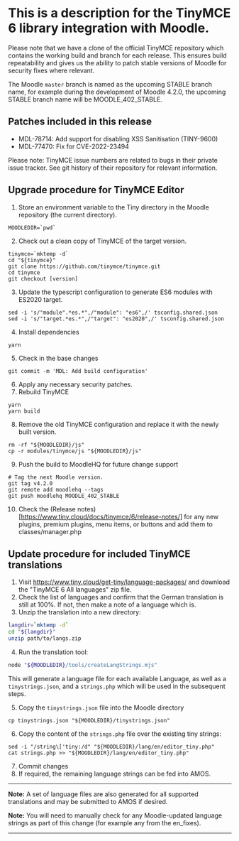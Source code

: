 # This is a description for the TinyMCE 6 library integration with Moodle.

Please note that we have a clone of the official TinyMCE repository which contains the working build and branch for each release. This ensures build repeatability and gives us the ability to patch stable versions of Moodle for security fixes where relevant.

The Moodle `master` branch is named as the upcoming STABLE branch name, for example during the development of Moodle 4.2.0, the upcoming STABLE branch name will be MOODLE_402_STABLE.

## Patches included in this release

- MDL-78714: Add support for disabling XSS Sanitisation (TINY-9600)
- MDL-77470: Fix for CVE-2022-23494

Please note: TinyMCE issue numbers are related to bugs in their private issue
tracker. See git history of their repository for relevant information.

## Upgrade procedure for TinyMCE Editor

1. Store an environment variable to the Tiny directory in the Moodle repository (the current directory).

 ```
 MOODLEDIR=`pwd`
 ```

2. Check out a clean copy of TinyMCE of the target version.

 ```../../
 tinymce=`mktemp -d`
 cd "${tinymce}"
 git clone https://github.com/tinymce/tinymce.git
 cd tinymce
 git checkout [version]
 ```

3. Update the typescript configuration to generate ES6 modules with ES2020 target.

 ```
 sed -i 's/"module".*es.*",/"module": "es6",/' tsconfig.shared.json
 sed -i 's/"target.*es.*",/"target": "es2020",/' tsconfig.shared.json
 ```

4. Install dependencies

 ```
yarn
 ```

5. Check in the base changes

 ```
git commit -m 'MDL: Add build configuration'
 ```

6. Apply any necessary security patches.
7. Rebuild TinyMCE

 ```
yarn
yarn build
 ```

8. Remove the old TinyMCE configuration and replace it with the newly built version.

 ```
rm -rf "${MOODLEDIR}/js"
cp -r modules/tinymce/js "${MOODLEDIR}/js"
 ```

9. Push the build to MoodleHQ for future change support

 ```
# Tag the next Moodle version.
git tag v4.2.0
git remote add moodlehq --tags
git push moodlehq MOODLE_402_STABLE
 ```

10. Check the (Release notes)[https://www.tiny.cloud/docs/tinymce/6/release-notes/] for any new plugins, premium plugins, menu items, or buttons and add them to classes/manager.php

## Update procedure for included TinyMCE translations

1. Visit https://www.tiny.cloud/get-tiny/language-packages/ and download the "TinyMCE 6 All languages" zip file.
2. Check the list of languages and confirm that the German translation is still at 100%. If not, then make a note of a language which is.
3. Unzip the translation into a new directory:

 ```bash
 langdir=`mktemp -d`
 cd "${langdir}"
 unzip path/to/langs.zip
 ```

4. Run the translation tool:

 ```bash
 node "${MOODLEDIR}/tools/createLangStrings.mjs"
 ```

 This will generate a language file for each available Language, as well as a `tinystrings.json`, and a `strings.php` which will be used in the subsequent steps.

5. Copy the `tinystrings.json` file into the Moodle directory

 ```
 cp tinystrings.json "${MOODLEDIR}/tinystrings.json"
 ```

6. Copy the content of the `strings.php` file over the existing tiny strings:

 ```
 sed -i "/string\['tiny:/d" "${MOODLEDIR}/lang/en/editor_tiny.php"
 cat strings.php >> "${MOODLEDIR}/lang/en/editor_tiny.php"
 ```

7. Commit changes
8. If required, the remaining language strings can be fed into AMOS.

---

**Note:** A set of language files are also generated for all supported translations and may be submitted to AMOS if desired.

**Note:** You will need to manually check for any Moodle-updated language strings as part of this change (for example any from the en_fixes).

---
